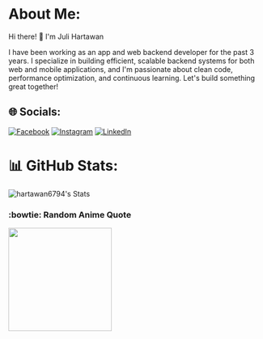 # About Me:
Hi there! 👋 I'm Juli Hartawan

I have been working as an app and web backend developer for the past 3 years. I specialize in building efficient, scalable backend systems for both web and mobile applications, and I'm passionate about clean code, performance optimization, and continuous learning. Let's build something great together!


## 🌐 Socials:
[![Facebook](https://img.shields.io/badge/Facebook-%231877F2.svg?style=for-the-badge&logo=Facebook&logoColor=white)](https://www.facebook.com/profile.php?id=100004731617594) [![Instagram](https://img.shields.io/badge/Instagram-%23E4405F.svg?style=for-the-badge&logo=Instagram&logoColor=white)](https://instagram.com/juli_hrtwn) [![LinkedIn](https://img.shields.io/badge/linkedin-%230077B5.svg?style=for-the-badge&logo=linkedin&logoColor=white)](https://www.linkedin.com/in/juli-hartawan-30238b168/)

# 📊 GitHub Stats:
![hartawan6794's Stats](https://github-readme-stats.vercel.app/api?username=hartawan6794&theme=vue-dark&show_icons=true&hide_border=true&count_private=true)

### :bowtie: Random Anime Quote
<img src="https://i.pinimg.com/736x/f8/c3/03/f8c3034a676c37dd8b9901f1d1c6e8e3.jpg" width="204px"/>

<!-- Proudly created with GPRM ( https://gprm.itsvg.in ) -->
